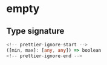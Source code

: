 # empty

## Type signature

```typescript
<!-- prettier-ignore-start -->
([min, max]: [any, any]) => boolean
<!-- prettier-ignore-end -->
```
